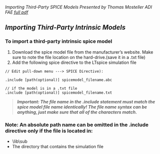 *Importing Third-Party SPICE Models Presented by Thomas Mosteller ADI FAE [full pdf](https://www.ieee.li/pdf/viewgraphs/ltspice_importing_third_party_models.pdf)*

## *Importing Third-Party Intrinsic Models*

### To import a third-party intrinsic spice model

1. Download the spice model file from the manufacturer’s website.  Make sure to note the file location on the hard-drive.(save it in a .txt file)
2. Add the following spice directive to the LTspice simulation file 

```
// Edit pull-down menu ---> SPICE Directive):

.include [path(optional)] spicemodel_filename.abc

// if the model is in a .txt file 
.include [path(optional)] spicemodel_filename.txt
```
> ***Important: The file name in the .include statement must match the spice model file name identically! The file name syntax can be anything, just make sure that all of the characters match.***

### Note: An absolute path name <path> can be omitted in the .include directive only if the file is located in:
* <LTspiceIV> \lib\sub 
* The directory that contains the simulation file

